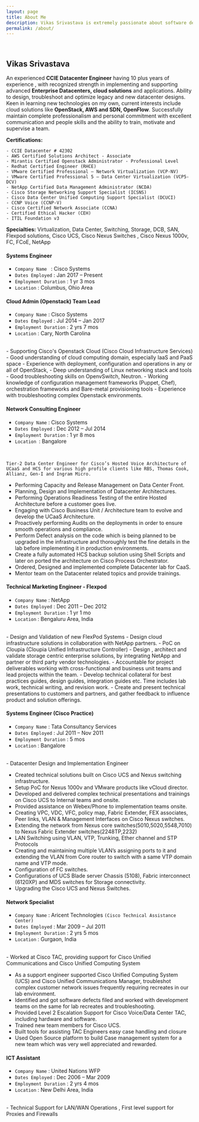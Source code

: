 ```yaml
---
layout: page
title: About Me
description: Vikas Srivastava is extremely passionate about software development, distributed systems and open source.
permalink: /about/
---
```

<br>

## Vikas Srivastava

An experienced **CCIE Datacenter Engineer** having 10 plus years of experience , with recognized strength in implementing and supporting advanced **Enterprise Datacenters, cloud solutions** and applications. Ability to design, troubleshoot and optimize legacy and new datacenter designs. Keen in learning new technologies on my own, current interests include cloud solutions like **OpenStack, AWS and SDN, OpenFlow**. Successfully maintain complete professionalism and personal commitment with excellent communication and people skills and the ability to train, motivate and supervise a team.

**Certifications:**

    - CCIE Datacenter # 42302
    - AWS Certified Solutions Architect - Associate
    - Mirantis Certified Openstack Administrator - Professional Level
    - Redhat Certified Engineer (RHCE)
    - VMware Certified Professional – Network Virtualization (VCP-NV)
    - VMware Certified Professional 5 – Data Center Virtualization (VCP5-DCV)
    - NetApp Certified Data Management Administrator (NCDA)
    - Cisco Storage Networking Support Specialist (ICSNS)
    - Cisco Data Center Unified Computing Support Specialist (DCUCI)
    - CCNP Voice (CCNP-V)
    - Cisco Certified Network Associate (CCNA)
    - Certified Ethical Hacker (CEH)
    - ITIL Foundation v3

**Specialties:** Virtualization, Data Center, Switching, Storage, DCB, SAN, Flexpod solutions, Cisco UCS, Cisco Nexus Switches , Cisco Nexus 1000v, FC, FCoE, NetApp

#### Systems Engineer
- `Company Name ` :  Cisco Systems
- `Dates Employed` : Jan 2017 – Present
- `Employment Duration` : 1 yr 3 mos
- `Location` : Columbus, Ohio Area

#### Cloud Admin (Openstack) Team Lead
  - `Company Name` : Cisco Systems
  - `Dates Employed` : Jul 2014 – Jan 2017
  - `Employment Duration` : 2 yrs 7 mos
  - `Location` : Cary, North Carolina
<br>
      - Supporting Cisco's Openstack Cloud (Cisco Cloud Infrastructure Services)
     - Good understanding of cloud computing domain, especially IaaS and PaaS space
      - Experience with deployment, configuration and operations in any or all of OpenStack,
    - Deep understanding of Linux networking stack and tools
    - Good troubleshooting skills on OpenvSwitch, Neutron.
    - Working knowledge of configuration management frameworks (Puppet, Chef), orchestration frameworks and
  Bare-metal provisioning tools
    - Experience with troubleshooting complex Openstack environments.

#### Network Consulting Engineer

- `Company Name` : Cisco Systems
- `Dates Employed` : Dec 2012 – Jul 2014
- `Employment Duration` : 1 yr 8 mos
- `Location `: Bangalore
<br>

    Tier-2 Data Center Engineer for Cisco’s Hosted Voice Architecture of UCaaS and HCS for various high profile clients like RBS, Thomas Cook, Allianz, Gen-I and Ingram Micro.

  - Performing Capacity and Release Management on Data Center Front.
  - Planning, Design and Implementation of Datacenter Architectures.
  - Performing Operations Readiness Testing of the entire Hosted Architecture before a customer goes live.
  - Engaging with Cisco Business Unit / Architecture team to evolve and develop the UCaaS Architecture.
  - Proactively performing Audits on the deployments in order to ensure smooth operations and compliance.
  - Perform Defect analysis on the code which is being planned to be upgraded in the infrastructure and thoroughly test the fine details in the lab before implementing it in production environments.
  - Create a fully automated HCS backup solution using Shell Scripts and later on ported the architecture on Cisco Process Orchestrator.
  - Ordered, Designed and implemented complete Datacenter lab for CaaS.
  - Mentor team on the Datacenter related topics and provide trainings.

#### Technical Marketing Engineer - Flexpod
- `Company Name` : NetApp
- `Dates Employed` : Dec 2011 – Dec 2012
- `Employment Duration` : 1 yr 1 mo
- `Location` : Bengaluru Area, India
<br>
  - Design and Validation of new FlexPod Systems
  - Design cloud infrastructure solutions in collaboration with NetApp partners.
  - PoC on Cloupia (Cloupia Unified Infrastructure Controller)
  - Design , architect and validate storage centric enterprise solutions, by integrating NetApp and partner or third party vendor technologies.
  - Accountable for project deliverables working with cross-functional and business unit teams and lead projects within the team.
  - Develop technical collateral for best practices guides, design guides, integration guides etc. Time includes lab work, technical writing, and revision work.
  - Create and present technical presentations to customers and partners, and gather feedback to influence product and solution offerings.

  #### Systems Engineer (Cisco Practice)

- `Company Name` : Tata Consultancy Services
-  `Dates Employed` : Jul 2011 – Nov 2011
-  `Employment Duration` : 5 mos
- `Location` : Bangalore
<br>
  - Datacenter Design and Implementation Engineer

  - Created technical solutions built on Cisco UCS and Nexus switching infrastructure.
  - Setup PoC for Nexus 1000v and VMware products like vCloud director.
  - Developed and delivered complex technical presentations and trainings on Cisco UCS to Internal teams and onsite.
  - Provided assistance on Webex/Phone to implementation teams onsite.
  - Creating VPC, VDC, VFC, policy map, Fabric Extender, FEX associates, Peer links, VLAN & Management Interfaces on Cisco Nexus switches.
  - Extending the network from Nexus core switches(5010,5020,5548,7010) to Nexus Fabric Extender switches(2248TP,2232)
  - LAN Switching using VLAN, VTP, Trunking, Ether channel and STP Protocols
  - Creating and maintaining multiple VLAN’s assigning ports to it and extending the VLAN from Core router to switch with a same VTP domain name and VTP mode.
  - Configuration of FC switches.
  - Configurations of UCS Blade server Chassis (5108), Fabric interconnect (6120XP) and MDS switches for Storage connectivity.
  - Upgrading the Cisco UCS and Nexus Switches.

#### Network Specialist
- `Company Name` : Aricent Technologies `(Cisco Technical Assistance Center)`
- `Dates Employed` : Mar 2009 – Jul 2011
- `Employment Duration` : 2 yrs 5 mos
- `Location` : Gurgaon, India
<br>
  - Worked at Cisco TAC, providing support for Cisco Unified Communications and Cisco Unified Computing System

  - As a support engineer supported Cisco Unified Computing System (UCS) and Cisco Unified Communications Manager, troubleshot complex customer network issues frequently requiring recreates in our lab environment.
  - Identified and got software defects filed and worked with development teams on the same for lab recreates and troubleshooting.
  - Provided Level 2 Escalation Support for Cisco Voice/Data Center TAC,
  including hardware and software.
  - Trained new team members for Cisco UCS.
  - Built tools for assisting TAC Engineers easy case handling and closure
  - Used Open Source platform to build Case management system for a new team which was very well appreciated and rewarded.

#### ICT Assistant
- `Company Name` : United Nations WFP
- `Dates Employed` : Dec 2006 – Mar 2009
- `Employment Duration` : 2 yrs 4 mos
- `Location` : New Delhi Area, India
<br>
  - Technical Support for LAN/WAN Operations , First level support for Proxies and Firewalls


<br><br><br>

<div align="center">
<p>
<a href="mailto:vikas.k.srivastava@gmail.com"><i class="fa fa-envelope-o fa-fw" aria-hidden="true" style="font-size:20px;color:#2980b9"></i></a>
&nbsp; &nbsp; &nbsp;
<a href="https://github.com/vikasksrivastava"><i class="fa fa-github" aria-hidden="true" style="font-size:20px;color:#2980b9"></i></a>
&nbsp; &nbsp; &nbsp;
<a href="https://www.linkedin.com/in/vikasksrivastava/"><i class="fa fa-linkedin" aria-hidden="true" style="font-size:20px;color:#2980b9"></i></a>
&nbsp; &nbsp; &nbsp;
<a href="https://www.quora.com/profile/Vikas-Srivastava"><i class="fa fa-quora" aria-hidden="true" style="font-size:20px;color:#2980b9"></i></a>
&nbsp; &nbsp; &nbsp;
<a href="https://kubernetes.slack.com/team/vikassri"><i class="fa fa-slack" aria-hidden="true" style="font-size:20px;color:#2980b9"></i></a>
</p>
</div>
